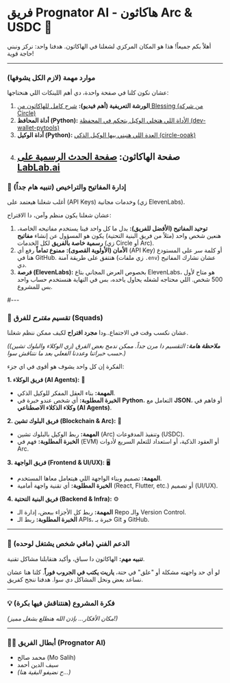 # فريق Prognator AI - هاكاثون Arc & USDC 🚀

أهلاً بكم جميعاً! هذا هو المكان المركزي لشغلنا في الهاكاثون. هدفنا واحد: نركز ونبني حاجة قوية!

---

### موارد مهمة (لازم الكل يشوفها)

عشان نكون كلنا في صفحة واحدة، دي أهم اللينكات اللي هنحتاجها:

1.  **الورشة التعريفية (أهم فيديو):**
    [شرح كامل للهاكاثون من Blessing (من شركة Circle)](https://youtu.be/R7Di8exOtdw)
2.  **أداة المحافظ (Python):**
    [الأداة اللي هتخلي الوكيل يتحكم في المحفظة (dev-wallet-pytools)](https://github.com/circlefin/dev-wallet-pytools)
3.  **أداة الوكيل (Python):**
    [العدة اللي هنبني بيها الوكيل الذكي (circle-ooak)](https://github.com/circlefin/circle-ooak)
4.  **صفحة الهاكاثون:**
    [صفحة الحدث الرسمية على LabLab.ai](https://lablab.ai/event/ai-agents-arc-usdc)
    ---

### 🔑 إدارة المفاتيح والتراخيص (تنبيه هام جداً)

أغلب شغلنا هيعتمد على (API Keys) وخدمات مجانية (زي ElevenLabs).

عشان شغلنا يكون منظم وآمن، دا الاقتراح:

1.  **توحيد المفاتيح (الأفضل للفريق):** بدل ما كل واحد فينا يستخدم مفاتيحه الخاصة، هنعين شخص واحد (مثلاً من فريق البنية التحتية) يكون هو المسؤول عن إنشاء **مفاتيح رسمية خاصة بالفريق** لكل الخدمات (زي Circle أو Arc).
2.  **الأمان (الأولوية القصوى):** **ممنوع تماماً** رفع أي (API Key) أو كلمة سر على المستودع هنا في GitHub. هنتفق على طريقة آمنة (زي ملفات `.env`) عشان نشارك المفاتيح دي.
3.  **فرصة (ElevenLabs):** بخصوص العرض المجاني بتاع ElevenLabs، هو متاح لأول 500 شخص. اللي محتاجه لشغله يحاول ياخده، بس في النهاية هنستخدم حساب واحد بس للمشروع.

#---

### 🚀 تقسيم *مقترح* للفرق (Squads)

عشان نكسب وقت في الاجتماع..ودا **مجرد اقتراح** لكيف ممكن ننظم شغلنا.

*(**ملاحظة هامة:** التقسيم دا مرن جداً. ممكن ندمج بعض الفرق (زي الوكلاء والبلوك تشين) حسب خبراتنا وعددنا الفعلي بعد ما نتناقش سوا.)*

الفكرة إن كل واحد يشوف هو أقوى في اي جزء:

**1. فريق الوكلاء (AI Agents):** 🤖
* **المهمة:** بناء العقل المفكر للوكيل الذكي.
* **الخبرة المطلوبة:** أي شخص عندو خبرة في **Python**، التعامل مع **JSON**، أو فاهم في **وكلاء الذكلاء الاصطناعي (AI Agents)**.

**2. فريق البلوك تشين (Blockchain & Arc):** 🔗
* **المهمة:** ربط الوكيل بالبلوك تشين (Arc) وتنفيذ المدفوعات (USDC).
* **الخبرة المطلوبة:** فهم في (EVM) أو العقود الذكية، أو استعداد للتعلم السريع لأدوات Arc.

**3. فريق الواجهة (Frontend & UI/UX):** 🖥️
* **المهمة:** تصميم وبناء الواجهة اللي هيتعامل معاها المستخدم.
* **الخبرة المطلوبة:** أي تقنية واجهة أمامية (React, Flutter, etc.) أو تصميم (UI/UX).

**4. فريق البنية التحتية (Backend & Infra):** ⚙️
* **المهمة:** ربط كل الأجزاء ببعض، إدارة الـ Repo والـ Version Control.
* **الخبرة المطلوبة:** ربط الـ APIs، خبرة بـ Git و GitHub.
---

### 🤝 الدعم الفني (مافي شخص يشتغل لوحده)

**تنبيه مهم:** الهاكاثون دا سباق، وأكيد هتقابلنا مشاكل تقنية.

لو أي حد واجهته مشكلة أو "علق" في حتة، **ياريت يكتب في الجروب فوراً**. كلنا هنا عشان نساعد بعض ونحل المشاكل دي سوا. هدفنا ننجح كفريق.

---

### 💡 فكرة المشروع (هنتناقش فيها بكرة)
*(مكان الأفكار... بإذن الله هنطلع بشغل مميز!)*

---

### 🧑‍💻 أبطال الفريق (Prognator AI)

* محمد صالح (Mo Salih)
* سيف الدين أحمد
* *(ح نضيفو البقية هنا...)*
